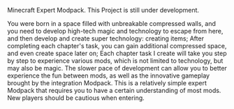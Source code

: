Minecraft Expert Modpack.
This Project is still under development.


You were born in a space filled with unbreakable compressed walls, and you need to develop high-tech magic and technology to escape from here, and then develop and create super technology: creating items; After completing each chapter's task, you can gain additional compressed space, and even create space later on; Each chapter task I create will take you step by step to experience various mods, which is not limited to technology, but may also be magic. The slower pace of development can allow you to better experience the fun between mods, as well as the innovative gameplay brought by the integration Modpack. This is a relatively simple expert Modpack that requires you to have a certain understanding of most mods. New players should be cautious when entering.
